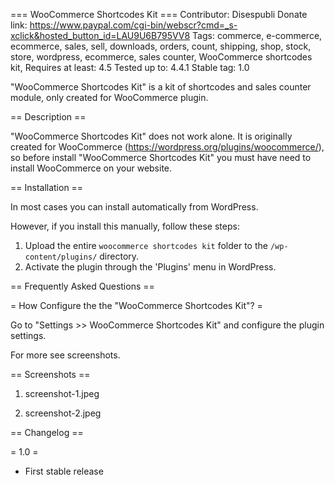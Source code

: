 === WooCommerce Shortcodes Kit ===
Contributor: Disespubli
Donate link: https://www.paypal.com/cgi-bin/webscr?cmd=_s-xclick&hosted_button_id=LAU9U6B795VV8
Tags: commerce, e-commerce, ecommerce, sales, sell, downloads, orders, count, shipping, shop, stock, store, wordpress, ecommerce, sales counter, WooCommerce shortcodes kit, Requires at least: 4.5
Tested up to: 4.4.1
Stable tag: 1.0

"WooCommerce Shortcodes Kit" is a kit of shortcodes and sales counter module, only created for WooCommerce plugin.

== Description ==

"WooCommerce Shortcodes Kit" does not work alone. It is originally created for WooCommerce (https://wordpress.org/plugins/woocommerce/), so before install "WooCommerce Shortcodes Kit" you must have need to install WooCommerce on your website.

== Installation ==

In most cases you can install automatically from WordPress.

However, if you install this manually, follow these steps:

1. Upload the entire `woocommerce shortcodes kit` folder to the `/wp-content/plugins/` directory.
2. Activate the plugin through the 'Plugins' menu in WordPress.



== Frequently Asked Questions ==

= How Configure the the "WooCommerce Shortcodes Kit"? =

Go to "Settings >> WooCommerce Shortcodes Kit" and configure the plugin settings.




For more see screenshots.


== Screenshots ==

1. screenshot-1.jpeg

2. screenshot-2.jpeg



== Changelog ==

= 1.0 = 
 * First stable release 

